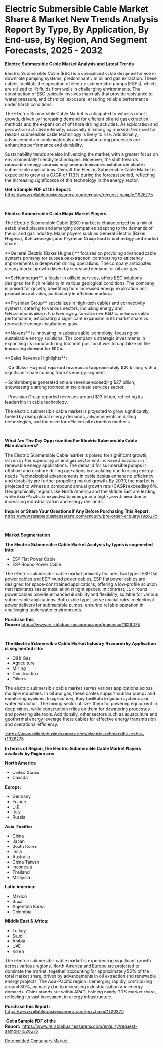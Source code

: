 <p><h1>Electric Submersible Cable Market Share & Market New Trends Analysis Report By Type, By Application, By End-use, By Region, And Segment Forecasts, 2025 - 2032</h1></p><p><strong>Electric Submersible Cable Market Analysis and Latest Trends</strong></p>
<p><p>Electric Submersible Cable (ESC) is a specialized cable designed for use in downhole pumping systems, predominantly in oil and gas extraction. These cables facilitate the operation of electric submersible pumps (ESPs), which are utilized to lift fluids from wells in challenging environments. The construction of ESC typically involves materials that provide resistance to water, pressure, and chemical exposure, ensuring reliable performance under harsh conditions.</p><p>The Electric Submersible Cable Market is anticipated to witness robust growth, driven by increasing demand for efficient oil and gas extraction methods and the expansion of offshore drilling activities. As exploration and production activities intensify, especially in emerging markets, the need for reliable submersible cable technology is likely to rise. Additionally, advancements in cable materials and manufacturing processes are enhancing performance and durability. </p><p>Sustainability trends are also influencing the market, with a greater focus on environmentally friendly technologies. Moreover, the shift towards renewable energy sources may prompt innovative solutions in electric submersible applications. Overall, the Electric Submersible Cable Market is expected to grow at a CAGR of 11.3% during the forecast period, reflecting the increasing significance of this technology in the energy sector.</p></p>
<p><strong>Get a Sample PDF of the Report:&nbsp;</strong> <a href="https://www.reliablebusinessarena.com/enquiry/request-sample/1926275?utm_campaign=3017&utm_medium=2&utm_source=Github&utm_content=ia&utm_term=01042025&utm_id=electric-submersible-cable">https://www.reliablebusinessarena.com/enquiry/request-sample/1926275</a></p>
<p>&nbsp;</p>
<p><strong>Electric Submersible Cable Major Market Players</strong></p>
<p><p>The Electric Submersible Cable (ESC) market is characterized by a mix of established players and emerging companies adapting to the demands of the oil and gas industry. Major players such as General Electric (Baker Hughes), Schlumberger, and Prysmian Group lead in technology and market share. </p><p>**General Electric (Baker Hughes)** focuses on providing advanced cable systems primarily for subsea oil extraction, contributing to efficiency improvements in deepwater drilling operations. The company anticipates steady market growth driven by increased demand for oil and gas.</p><p>**Schlumberger**, a leader in oilfield services, offers ESC solutions designed for high reliability in various geological conditions. The company is poised for growth, benefiting from increased energy exploration and production activities, particularly in offshore markets.</p><p>**Prysmian Group** specializes in high-tech cables and connectivity systems, catering to various sectors, including energy and telecommunications. It is leveraging its extensive R&D to enhance cable performance, anticipating a significant expansion in its market share as renewable energy installations grow.</p><p>**Nexans** is innovating in subsea cable technology, focusing on sustainable energy solutions. The company's strategic investments in expanding its manufacturing footprint position it well to capitalize on the increasing demand for ESCs.</p><p>**Sales Revenue Highlights**: </p><p>- Ge (Baker Hughes) reported revenues of approximately $20 billion, with a significant share coming from its energy segment.</p><p>- Schlumberger generated annual revenue exceeding $27 billion, showcasing a strong foothold in the oilfield services sector.</p><p>- Prysmian Group reported revenues around $13 billion, reflecting its leadership in cable technology.</p><p>The electric submersible cable market is projected to grow significantly, fueled by rising global energy demands, advancements in drilling technologies, and the need for efficient oil extraction methods.</p></p>
<p>&nbsp;</p>
<p><strong>What Are The Key Opportunities For Electric Submersible Cable Manufacturers?</strong></p>
<p><p>The Electric Submersible Cable market is poised for significant growth, driven by the expanding oil and gas sector and increased adoption in renewable energy applications. The demand for submersible pumps in offshore and onshore drilling operations is escalating due to rising energy needs. Technological advancements in cable design enhancing efficiency and durability are further propelling market growth. By 2030, the market is projected to witness a compound annual growth rate (CAGR) exceeding 6%. Geographically, regions like North America and the Middle East are leading, while Asia-Pacific is expected to emerge as a high-growth area due to increasing industrialization and energy demands.</p></p>
<p><strong>Inquire or Share Your Questions If Any Before Purchasing This Report:</strong> <a href="https://www.reliablebusinessarena.com/enquiry/pre-order-enquiry/1926275?utm_campaign=3017&utm_medium=2&utm_source=Github&utm_content=ia&utm_term=01042025&utm_id=electric-submersible-cable">https://www.reliablebusinessarena.com/enquiry/pre-order-enquiry/1926275</a></p>
<p>&nbsp;</p>
<p><strong>Market Segmentation</strong></p>
<p><strong>The Electric Submersible Cable Market Analysis by types is segmented into:</strong></p>
<p><ul><li>ESP Flat Power Cable</li><li>ESP Round Power Cable</li></ul></p>
<p><p>The electric submersible cable market primarily features two types: ESP flat power cables and ESP round power cables. ESP flat power cables are designed for space-constrained applications, offering a low-profile solution that facilitates easier installation in tight spaces. In contrast, ESP round power cables provide enhanced durability and flexibility, suitable for various submersible applications. Both cable types serve crucial roles in electrical power delivery for submersible pumps, ensuring reliable operation in challenging underwater environments.</p></p>
<p><strong>Purchase this Report:&nbsp;</strong><a href="https://www.reliablebusinessarena.com/purchase/1926275?utm_campaign=3017&utm_medium=2&utm_source=Github&utm_content=ia&utm_term=01042025&utm_id=electric-submersible-cable">https://www.reliablebusinessarena.com/purchase/1926275</a></p>
<p>&nbsp;</p>
<p><strong>The Electric Submersible Cable Market Industry Research by Application is segmented into:</strong></p>
<p><ul><li>Oil & Gas</li><li>Agriculture</li><li>Mining</li><li>Construction</li><li>Others</li></ul></p>
<p><p>The electric submersible cable market serves various applications across multiple industries. In oil and gas, these cables support subsea pumps and monitoring systems. In agriculture, they facilitate irrigation systems and water extraction. The mining sector utilizes them for powering equipment in deep mines, while construction relies on them for dewatering processes and powering site tools. Additionally, other sectors such as aquaculture and geothermal energy leverage these cables for effective energy transmission and operational efficiency.</p></p>
<p><a href="https://www.reliablebusinessarena.com/electric-submersible-cable-r1926275?utm_campaign=3017&utm_medium=2&utm_source=Github&utm_content=ia&utm_term=01042025&utm_id=electric-submersible-cable">&nbsp;https://www.reliablebusinessarena.com/electric-submersible-cable-r1926275</a></p>
<p><strong>In terms of Region, the Electric Submersible Cable Market Players available by Region are:</strong></p>
<p>
    <p> <strong> North America: </strong>
        <ul>
            <li>United States</li>
            <li>Canada</li>
        </ul>
        </p> 
    <p> <strong> Europe: </strong>
        <ul>
            <li>Germany</li>
            <li>France</li>
            <li>U.K.</li>
            <li>Italy</li>
            <li>Russia</li>
        </ul>
        </p> 
    <p> <strong> Asia-Pacific: </strong>
        <ul>
            <li>China</li>
            <li>Japan</li>
            <li>South Korea</li>
            <li>India</li>
            <li>Australia</li>
            <li>China Taiwan</li>
            <li>Indonesia</li>
            <li>Thailand</li>
            <li>Malaysia</li>
        </ul>
        </p> 
    <p> <strong> Latin America: </strong>
        <ul>
            <li>Mexico</li>
            <li>Brazil</li>
            <li>Argentina Korea</li>
            <li>Colombia</li>
        </ul>
        </p> 
    <p> <strong> Middle East & Africa: </strong>
        <ul>
            <li>Turkey</li>
            <li>Saudi</li>
            <li>Arabia</li>
            <li>UAE</li>
            <li>Korea</li>
        </ul>
    </p>
    </p>
<p><p>The electric submersible cable market is experiencing significant growth across various regions. North America and Europe are projected to dominate the market, together accounting for approximately 55% of the total market share, driven by advancements in oil extraction and renewable energy projects. The Asia-Pacific region is emerging rapidly, contributing around 30%, primarily due to increasing industrialization and energy demands. China stands out within APAC, holding nearly 20% market share, reflecting its vast investment in energy infrastructure.</p></p>
<p><strong>Purchase this Report: </strong><a href="https://www.reliablebusinessarena.com/purchase/1926275?utm_campaign=3017&utm_medium=2&utm_source=Github&utm_content=ia&utm_term=01042025&utm_id=electric-submersible-cable">https://www.reliablebusinessarena.com/purchase/1926275</a></p>
<p>&nbsp;<strong>Get a Sample PDF of the Report:&nbsp;&nbsp;</strong><a href="https://www.reliablebusinessarena.com/enquiry/request-sample/1926275?utm_campaign=3017&utm_medium=2&utm_source=Github&utm_content=ia&utm_term=01042025&utm_id=electric-submersible-cable">https://www.reliablebusinessarena.com/enquiry/request-sample/1926275</a></p>
<p><strong></strong></p>
<p><p><a href="https://github.com/sadimsamid/Market-Research-Report-List-1/blob/main/rotomolded-containers-market.md?utm_campaign=3017&utm_medium=2&utm_source=Github&utm_content=ia&utm_term=01042025&utm_id=electric-submersible-cable">Rotomolded Containers Market</a></p></p>